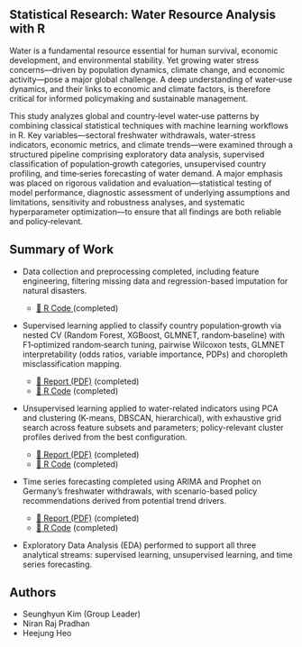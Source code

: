 ## Statistical Research: Water Resource Analysis with R

Water is a fundamental resource essential for human survival, economic development, and environmental stability. Yet growing water stress concerns—driven by population dynamics, climate change, and economic activity—pose a major global challenge. A deep understanding of water‑use dynamics, and their links to economic and climate factors, is therefore critical for informed policymaking and sustainable management.

This study analyzes global and country‑level water‑use patterns by combining classical statistical techniques with machine learning workflows in R. Key variables—sectoral freshwater withdrawals, water‑stress indicators, economic metrics, and climate trends—were examined through a structured pipeline comprising exploratory data analysis, supervised classification of population‑growth categories, unsupervised country profiling, and time‑series forecasting of water demand. A major emphasis was placed on rigorous validation and evaluation—statistical testing of model performance, diagnostic assessment of underlying assumptions and limitations, sensitivity and robustness analyses, and systematic hyperparameter optimization—to ensure that all findings are both reliable and policy‑relevant.

## Summary of Work

- Data collection and preprocessing completed, including feature engineering, filtering missing data and regression-based imputation for natural disasters.
  - [🧠 R Code ](https://github.com/1798bebe/Statistical-Research-with-R/blob/main/preprocessing/preprocessing.R) (completed)

- Supervised learning applied to classify country population‑growth via nested CV (Random Forest, XGBoost, GLMNET, random‑baseline) with F1‑optimized random‑search tuning, pairwise Wilcoxon tests, GLMNET interpretability (odds ratios, variable importance, PDPs) and choropleth misclassification mapping.
  - [📄 Report (PDF)](https://github.com/1798bebe/Statistical-Research-with-R/blob/main/Supervised%20Learning%20%28Regression%2C%20Classification%29/report_supervised_learning_part2.pdf) (completed)  
  - [🧠 R Code](https://github.com/1798bebe/Statistical-Research-with-R/blob/main/Supervised%20Learning%20%28Regression%2C%20Classification%29/binary%20classification.R) (completed)

  
- Unsupervised learning applied to water-related indicators using PCA and clustering (K-means, DBSCAN, hierarchical), with exhaustive grid search across feature subsets and parameters; policy-relevant cluster profiles derived from the best configuration.
  - [📄 Report (PDF)](https://github.com/1798bebe/Statistical-Research-with-R/blob/main/unsupervised%20learning(PCA%2C%20clustering)/report_unsupervised_learning.pdf) (completed)
  - [🧠 R Code](https://github.com/1798bebe/Statistical-Research-with-R/blob/main/unsupervised%20learning(PCA%2C%20clustering)/unsupervised_learning.R) (completed)

- Time series forecasting completed using ARIMA and Prophet on Germany’s freshwater withdrawals, with scenario-based policy recommendations derived from potential trend drivers.
  - [📄 Report (PDF)](https://github.com/1798bebe/Statistical-Research-with-R/blob/main/time%20series%20forecasting/report_time_series_forecasting.pdf) (completed)
  - [🧠 R Code](https://github.com/1798bebe/Statistical-Research-with-R/blob/main/time%20series%20forecasting/time_series_forecasting.R) (completed)
  
- Exploratory Data Analysis (EDA) performed to support all three analytical streams: supervised learning, unsupervised learning, and time series forecasting.
  

## Authors

- Seunghyun Kim (Group Leader)
- Niran Raj Pradhan
- Heejung Heo
